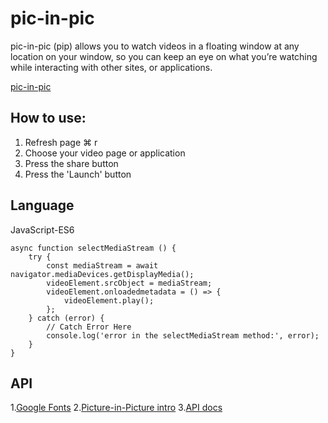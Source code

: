 # pic-in-pic
pic-in-pic (pip) allows you to watch videos in a floating window at any location on your window, so you can keep an eye on what you’re watching while interacting with other sites, or applications.

[pic-in-pic](https://beta-23.github.io/pic-in-pic/)

## How to use:
1. Refresh page ⌘ r
2. Choose your video page or application
3. Press the share button
4. Press the 'Launch' button

## Language

JavaScript-ES6
```
async function selectMediaStream () {
	try {
		const mediaStream = await navigator.mediaDevices.getDisplayMedia();
		videoElement.srcObject = mediaStream;
		videoElement.onloadedmetadata = () => {
			videoElement.play();
		};
	} catch (error) {
		// Catch Error Here
		console.log('error in the selectMediaStream method:', error);
	}
}

```

## API
1.[Google Fonts](https://fonts.googleapis.com/css2?family=Barlow:wght@100&display=swap)
2.[Picture-in-Picture intro](https://css-tricks.com/an-introduction-to-the-picture-in-picture-web-api/)
3.[API docs](https://developer.mozilla.org/en-US/docs/Web/API/Screen_Capture_API/Using_Screen_Capture)

